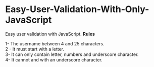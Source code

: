# Easy-User-Validation-With-Only-JavaScript
Easy user validation with JavaScript.
**Rules** <br/>





1- The username between 4 and 25 characters. <br/>
2 - It must start with a letter. <br/>
3- It can only contain letter, numbers and underscore character. <br/>
4- It cannot and with an underscore character.
